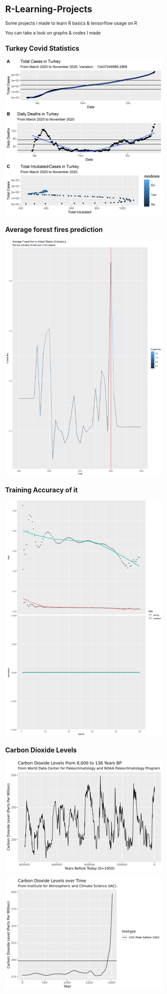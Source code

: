 # R-Learning-Projects

Some projects i made to learn R basics & tensorflow usage on R

You can take a look on graphs & codes I made

## Turkey Covid Statistics

![](https://github.com/MertKalkanci/R-Learning-Projects/blob/main/General/Turkey%20Covd/plot.PNG)

## Average forest fires prediction
![](https://github.com/MertKalkanci/R-Learning-Projects/blob/main/Tensorflow/forest_fire_lstm/co2_prediction_30_years.png)

## Training Accuracy of it

![](https://github.com/MertKalkanci/R-Learning-Projects/blob/main/Tensorflow/forest_fire_lstm/training.png)

## Carbon Dioxide Levels

![](https://github.com/MertKalkanci/R-Learning-Projects/blob/main/CodeAcademy/ggplot/Carbon%20Dioxide%20Levels%20From%208%2C000%20to%20136%20Years%20BP.png)

![](https://github.com/MertKalkanci/R-Learning-Projects/blob/main/CodeAcademy/ggplot/Carbon%20Dioxide%20Levels%20over%20Time.png)

